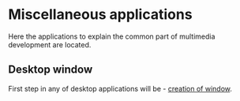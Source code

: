 # Miscellaneous applications

Here the applications to explain the common part of multimedia development are located.

## Desktop window

First step in any of desktop applications will be - [creation of window](01.desktop_window/README.md).
